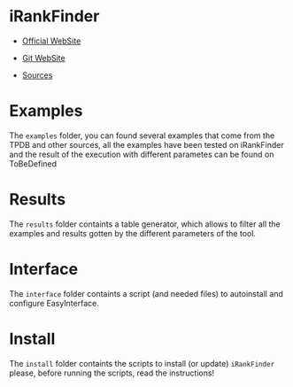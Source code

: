 # iRankFinder

* [Official WebSite](http://irankfinder.loopkiller.com)

* [Git WebSite](https://costa-group.github.io/iRankFinder)

* [Sources](http://github.com/jesusjda/pyRankFinder)

# Examples

The `examples` folder, you can found several examples that come
from the TPDB and other sources, all the examples have been tested on
iRankFinder and the result of the execution with different parametes
can be found on ToBeDefined

# Results

The `results` folder containts a table generator, which allows to
filter all the examples and results gotten by the different parameters
of the tool.

# Interface

The `interface` folder containts a script (and needed files) to
autoinstall and configure EasyInterface.

# Install

The `install` folder containts the scripts to install (or update)
`iRankFinder` please, before running the scripts, read the
instructions!
